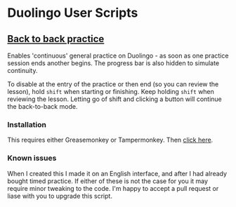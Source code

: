 # Duolingo User Scripts

## [Back to back practice](https://github.com/eedrah/duolingo-scripts/raw/master/back-to-back-practice.user.js)
Enables 'continuous' general practice on Duolingo - as soon as one practice session ends another begins. The progress bar is also hidden to simulate continuity.

To disable at the entry of the practice or then end (so you can review the lesson), hold `shift` when starting or finishing. Keep holding `shift` when reviewing the lesson. Letting go of shift and clicking a button will continue the back-to-back mode.

### Installation
This requires either Greasemonkey or Tampermonkey. Then [click here](https://github.com/eedrah/duolingo-scripts/raw/master/back-to-back-practice.user.js).

### Known issues
When I created this I made it on an English interface, and after I had already bought timed practice. If either of these is not the case for you it may require minor tweaking to the code. I'm happy to accept a pull request or liase with you to upgrade this script.
